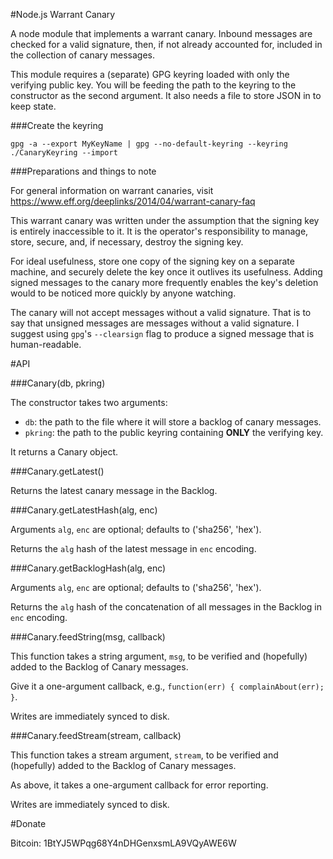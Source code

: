 #Node.js Warrant Canary

A node module that implements a warrant canary. Inbound messages are checked for a valid signature, then, if not already accounted for, included in the collection of canary messages.

This module requires a (separate) GPG keyring loaded with only the verifying public key. You will be feeding the path to the keyring to the constructor as the second argument. It also needs a file to store JSON in to keep state.

###Create the keyring

`gpg -a --export MyKeyName | gpg --no-default-keyring --keyring ./CanaryKeyring --import`

###Preparations and things to note

For general information on warrant canaries, visit https://www.eff.org/deeplinks/2014/04/warrant-canary-faq

This warrant canary was written under the assumption that the signing key is entirely inaccessible to it. It is the operator's responsibility to manage, store, secure, and, if necessary, destroy the signing key.

For ideal usefulness, store one copy of the signing key on a separate machine, and securely delete the key once it outlives its usefulness. Adding signed messages to the canary more frequently enables the key's deletion would to be noticed more quickly by anyone watching.

The canary will not accept messages without a valid signature. That is to say that unsigned messages are messages without a valid signature. I suggest using `gpg`'s `--clearsign` flag to produce a signed message that is human-readable.

#API

###Canary(db, pkring)

The constructor takes two arguments:

* `db`: the path to the file where it will store a backlog of canary messages.
* `pkring`: the path to the public keyring containing __ONLY__ the verifying key.

It returns a Canary object.

###Canary.getLatest()

Returns the latest canary message in the Backlog.

###Canary.getLatestHash(alg, enc)

Arguments `alg`, `enc` are optional; defaults to ('sha256', 'hex').

Returns the `alg` hash of the latest message in `enc` encoding.

###Canary.getBacklogHash(alg, enc)

Arguments `alg`, `enc` are optional; defaults to ('sha256', 'hex').

Returns the `alg` hash of the concatenation of all messages in the Backlog in `enc` encoding.

###Canary.feedString(msg, callback)

This function takes a string argument, `msg`, to be verified and (hopefully) added to the Backlog of Canary messages.

Give it a one-argument callback, e.g., `function(err) { complainAbout(err); }`.

Writes are immediately synced to disk.

###Canary.feedStream(stream, callback)

This function takes a stream argument, `stream`, to be verified and (hopefully) added to the Backlog of Canary messages.

As above, it takes a one-argument callback for error reporting.

Writes are immediately synced to disk.

#Donate

Bitcoin: 1BtYJ5WPqg68Y4nDHGenxsmLA9VQyAWE6W
